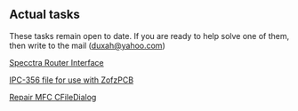 ## Actual tasks

These tasks remain open to date. If you are ready to help solve one of them, then write to the mail (duxah@yahoo.com)

[Specctra Router Interface](https://groups.io/g/freepcb/topic/dsn_for_autorouter/84364636)

[IPC-356 file for use with ZofzPCB](https://groups.io/g/freepcb/message/707)

[Repair MFC CFileDialog](https://groups.io/g/freepcb/message/646)
